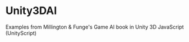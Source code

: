Unity3DAI
=========

Examples from Millington &amp; Funge's Game AI book in Unity 3D JavaScript (UnityScript)